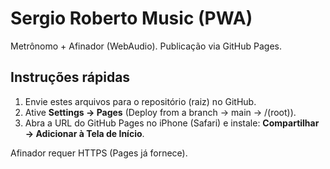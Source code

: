 # Sergio Roberto Music (PWA)
Metrônomo + Afinador (WebAudio). Publicação via GitHub Pages.

## Instruções rápidas
1) Envie estes arquivos para o repositório (raiz) no GitHub.
2) Ative **Settings → Pages** (Deploy from a branch → main → /(root)).
3) Abra a URL do GitHub Pages no iPhone (Safari) e instale: **Compartilhar → Adicionar à Tela de Início**.

Afinador requer HTTPS (Pages já fornece).
